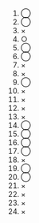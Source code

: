 1. ◯  
2. ◯   
3. ×  
4. ○  
5. ◯  
6. ◯  
7. ×  
8. ×  
9. ◯  
10. ×
11. ×  
12. ×  
13. ×  
14. ◯  
15. ◯  
16. ◯  
17. ◯  
18. ×  
19. ◯  
20. ◯  
21. ×  
22. ×  
23. ×  
24. ×

   